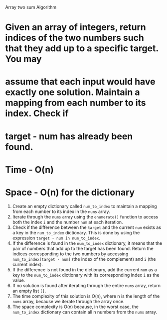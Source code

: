 Array two sum Algorithm


# Given an array of integers, return indices of the two numbers such that they add up to a specific target. You may 
# assume that each input would have exactly one solution. Maintain a mapping from each number to its index. Check if 
# target - num has already been found.
# Time - O(n)
# Space - O(n) for the dictionary


1. Create an empty dictionary called `num_to_index` to maintain a mapping from each number to its index in the `nums`
   array.
2. Iterate through the `nums` array using the `enumerate()` function to access both the index `i` and the number `num` 
   at each iteration.
3. Check if the difference between the `target` and the current `num` exists as a key in the `num_to_index` dictionary. 
   This is done by using the expression `target - num in num_to_index`.
4. If the difference is found in the `num_to_index` dictionary, it means that the pair of numbers that add up to the 
   target has been found. Return the indices corresponding to the two numbers by accessing `num_to_index[target - num]` 
   (the index of the complement) and `i` (the current index).
5. If the difference is not found in the dictionary, add the current `num` as a key to the `num_to_index` dictionary 
   with its corresponding index `i` as the value.
6. If no solution is found after iterating through the entire `nums` array, return an empty list `[]`.
7. The time complexity of this solution is O(n), where n is the length of the `nums` array, because we iterate through 
   the array once.
8. The space complexity is O(n) because, in the worst case, the `num_to_index` dictionary can contain all n numbers 
   from the `nums` array.

   


